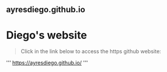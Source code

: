 ## ayresdiego.github.io

# Diego's website

> Click in the link below to access the https github website:

'''
https://ayresdiego.github.io/
'''